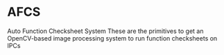 # AFCS
Auto Function Checksheet System
These are the primitives to get an OpenCV-based image processing
system to run function checksheets on IPCs
